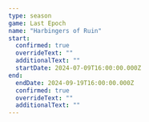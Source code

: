 ```yaml
---
type: season
game: Last Epoch
name: "Harbingers of Ruin"
start:
  confirmed: true
  overrideText: ""
  additionalText: ""
  startDate: 2024-07-09T16:00:00.000Z
end:
  endDate: 2024-09-19T16:00:00.000Z
  confirmed: true
  overrideText: ""
  additionalText: ""
---
```


